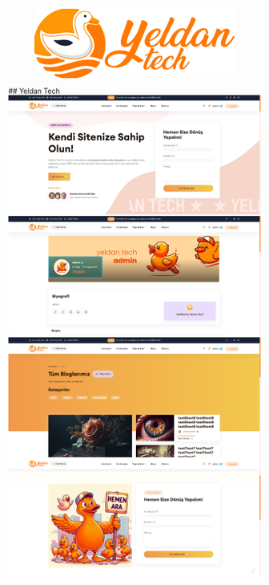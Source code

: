 <p align="center"><a href="https://yeldantech.com" target="_blank"><img src="/public/assets/images/logo/logo.png" width="400" alt="Yeldan Tech Logo"></a></p>
## Yeldan Tech

<img src="/1.png">
<img src="/2.png">
<img src="/3.png">
<img src="/4.png">
